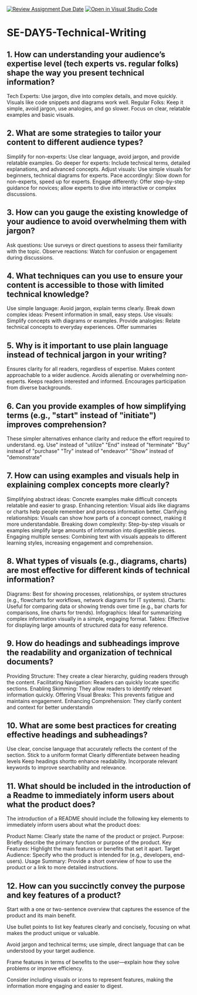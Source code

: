 [![Review Assignment Due Date](https://classroom.github.com/assets/deadline-readme-button-22041afd0340ce965d47ae6ef1cefeee28c7c493a6346c4f15d667ab976d596c.svg)](https://classroom.github.com/a/zsAR-pyY)
[![Open in Visual Studio Code](https://classroom.github.com/assets/open-in-vscode-2e0aaae1b6195c2367325f4f02e2d04e9abb55f0b24a779b69b11b9e10269abc.svg)](https://classroom.github.com/online_ide?assignment_repo_id=15825813&assignment_repo_type=AssignmentRepo)
# SE-DAY5-Technical-Writing
## 1. How can understanding your audience’s expertise level (tech experts vs. regular folks) shape the way you present technical information?
Tech Experts: Use jargon, dive into complex details, and move quickly. Visuals like code snippets and diagrams work well.
Regular Folks: Keep it simple, avoid jargon, use analogies, and go slower. Focus on clear, relatable examples and basic visuals.

## 2. What are some strategies to tailor your content to different audience types?

Simplify for non-experts: Use clear language, avoid jargon, and provide relatable examples.
Go deeper for experts: Include technical terms, detailed explanations, and advanced concepts.
Adjust visuals: Use simple visuals for beginners, technical diagrams for experts.
Pace accordingly: Slow down for non-experts, speed up for experts.
Engage differently: Offer step-by-step guidance for novices; allow experts to dive into interactive or complex discussions.

## 3. How can you gauge the existing knowledge of your audience to avoid overwhelming them with jargon?

Ask questions: Use surveys or direct questions to assess their familiarity with the topic.
Observe reactions: Watch for confusion or engagement during discussions.

## 4. What techniques can you use to ensure your content is accessible to those with limited technical knowledge?

Use simple language: Avoid jargon, explain terms clearly.
Break down complex ideas: Present information in small, easy steps.
Use visuals: Simplify concepts with diagrams or examples.
Provide analogies: Relate technical concepts to everyday experiences.
Offer summaries

## 5. Why is it important to use plain language instead of technical jargon in your writing?

 Ensures clarity for all readers, regardless of expertise.
 Makes content approachable to a wider audience.
 Avoids alienating or overwhelming non-experts.
Keeps readers interested and informed.
Encourages participation from diverse backgrounds.

## 6. Can you provide examples of how simplifying terms (e.g., "start" instead of "initiate") improves comprehension?

These simpler alternatives enhance clarity and reduce the effort required to understand.
eg.
Use" instead of "utilize"
"End" instead of "terminate"
"Buy" instead of "purchase"
"Try" instead of "endeavor"
"Show" instead of "demonstrate"

## 7. How can using examples and visuals help in explaining complex concepts more clearly?

Simplifying abstract ideas: Concrete examples make difficult concepts relatable and easier to grasp.
Enhancing retention: Visual aids like diagrams or charts help people remember and process information better.
Clarifying relationships: Visuals can show how parts of a concept connect, making it more understandable.
Breaking down complexity: Step-by-step visuals or examples simplify large amounts of information into digestible pieces.
Engaging multiple senses: Combining text with visuals appeals to different learning styles, increasing engagement and comprehension.

## 8. What types of visuals (e.g., diagrams, charts) are most effective for different kinds of technical information?

Diagrams: Best for showing processes, relationships, or system structures (e.g., flowcharts for workflows, network diagrams for IT systems).
Charts: Useful for comparing data or showing trends over time (e.g., bar charts for comparisons, line charts for trends).
Infographics: Ideal for summarizing complex information visually in a simple, engaging format.
Tables: Effective for displaying large amounts of structured data for easy reference.

## 9. How do headings and subheadings improve the readability and organization of technical documents?
Providing Structure: They create a clear hierarchy, guiding readers through the content.
Facilitating Navigation: Readers can quickly locate specific sections.
Enabling Skimming: They allow readers to identify relevant information quickly.
Offering Visual Breaks: This prevents fatigue and maintains engagement.
Enhancing Comprehension: They clarify content and context for better understandin
## 10. What are some best practices for creating effective headings and subheadings?
Use clear, concise language that accurately reflects the content of the section.
Stick to a uniform format 
 Clearly differentiate between heading levels
Keep headings shortto enhance readability.
Incorporate relevant keywords to improve searchability and relevance.

## 11. What should be included in the introduction of a Readme to immediately inform users about what the product does?
The introduction of a README should include the following key elements to immediately inform users about what the product does:

Product Name: Clearly state the name of the product or project.
Purpose: Briefly describe the primary function or purpose of the product.
Key Features: Highlight the main features or benefits that set it apart.
Target Audience: Specify who the product is intended for (e.g., developers, end-users).
Usage Summary: Provide a short overview of how to use the product or a link to more detailed instructions.

## 12. How can you succinctly convey the purpose and key features of a product?
Start with a one or two-sentence overview that captures the essence of the product and its main benefit.

Use bullet points to list key features clearly and concisely, focusing on what makes the product unique or valuable.

Avoid jargon and technical terms; use simple, direct language that can be understood by your target audience.

Frame features in terms of benefits to the user—explain how they solve problems or improve efficiency.

Consider including visuals or icons to represent features, making the information more engaging and easier to digest.

